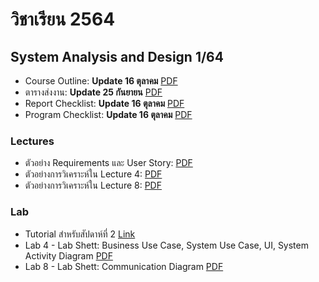 # วิชาเรียน 2564


## System Analysis and Design 1/64

  * Course Outline: **Update 16 ตุลาคม** [PDF](https://www.dropbox.com/s/gkpnt9kb4n0ek2t/SA_64_523331_3.pdf?dl=0)
  * ตารางส่งงาน: **Update 25 กันยายน** [PDF](https://www.dropbox.com/s/wlw59yqqlc5iv9m/SA64_work_submission_2.pdf?dl=0)
  * Report Checklist: **Update 16 ตุลาคม** [PDF](https://www.dropbox.com/s/mdgw6fxiev53lbw/report_checklist_64.pdf?dl=0)
  * Program Checklist: **Update 16 ตุลาคม** [PDF](https://www.dropbox.com/s/4rnjzvoeit36fba/program_checklist_64.pdf?dl=0)

### Lectures
  * ตัวอย่าง Requirements และ User Story: [PDF](https://www.dropbox.com/s/2s9ek849wd7jh9j/%E0%B8%95%E0%B8%B1%E0%B8%A7%E0%B8%AD%E0%B8%A2%E0%B9%88%E0%B8%B2%E0%B8%87%20Requirements%20%E0%B9%81%E0%B8%A5%E0%B8%B0%20User%20Story.pdf?dl=0)
  * ตัวอย่างการวิเคราะห์ใน Lecture 4: [PDF](https://www.dropbox.com/s/nyw1jcdhaa9fku0/LECTURE_4.pdf?dl=0)
  * ตัวอย่างการวิเคราะห์ใน Lecture 8: [PDF](https://www.dropbox.com/s/phxsr76a9z3tg2j/Lecture%208%20-%20Communication%20Diagram.pdf?dl=0)

### Lab
  * Tutorial สำหรับสัปดาห์ที่ 2 [Link](https://youneedawiki.com/app/page/17FTZ_CLOHYCc086OiVEMateNcUWzVY8aJs1YWeGRWPY?fbclid=IwAR1wL9yTbWiOrLzQ4uaSJbBYL2Nnfm7cbinFl_Dpz2W-gA-1X1MOSDrnE2s)
  * Lab 4 - Lab Shett: Business Use Case, System Use Case, UI, System Activity Diagram [PDF](https://www.dropbox.com/s/a2f2r0j79i634od/SA_64_lab4.pdf?dl=0)
  * Lab 8 - Lab Shett: Communication Diagram [PDF](https://www.dropbox.com/s/lu7ifdw4sp15qqv/SA_64_lab8.pdf?dl=0)
